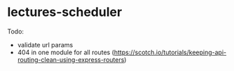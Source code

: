 # lectures-scheduler

Todo:
- validate url params
- 404 in one module for all routes (https://scotch.io/tutorials/keeping-api-routing-clean-using-express-routers)
